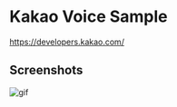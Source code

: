 # Kakao Voice Sample

https://developers.kakao.com/

## Screenshots

![gif](https://user-images.githubusercontent.com/37333541/83523859-bb1b8900-a51d-11ea-8761-db1532169b7f.gif)
